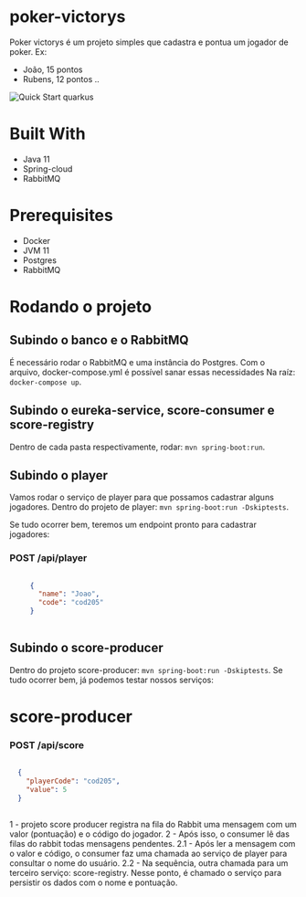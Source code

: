 # poker-victorys

Poker victorys é um projeto simples que cadastra e pontua um jogador de poker.
Ex:
- João, 15 pontos
- Rubens, 12 pontos ..

![Quick Start quarkus](https://i.ibb.co/Pj5kjsr/draw-5.png)

# Built With
- Java 11
- Spring-cloud 
- RabbitMQ

# Prerequisites
 - Docker
 - JVM 11 
 - Postgres
 - RabbitMQ
 
# Rodando o projeto
## Subindo o banco e o RabbitMQ
É necessário rodar o RabbitMQ e uma instância do Postgres. Com o arquivo, docker-compose.yml é possível sanar essas necessidades
Na raíz:
`docker-compose up`.

## Subindo o eureka-service, score-consumer e score-registry
Dentro de cada pasta respectivamente, rodar:
`mvn spring-boot:run`.

## Subindo o player
Vamos rodar o serviço de player para que possamos cadastrar alguns jogadores.
Dentro do projeto de player:
`mvn spring-boot:run -Dskiptests`.

Se tudo ocorrer bem, teremos um endpoint pronto para cadastrar jogadores:
### POST /api/player
```json 
    
     {
       "name": "Joao",
       "code": "cod205"
     }
 
```

## Subindo o score-producer
Dentro do projeto score-producer:
`mvn spring-boot:run -Dskiptests`.
Se tudo ocorrer bem, já podemos testar nossos serviços:

# score-producer
### POST /api/score
```json 
    
  {
	"playerCode": "cod205",
	"value": 5
  }
 
```

1 -  projeto score producer registra na fila do Rabbit uma mensagem com um valor (pontuação) e o código do jogador.
2 -  Após isso, o consumer lê das filas do rabbit todas mensagens pendentes. 
  2.1 - Após ler a mensagem com o valor e código, o consumer faz uma chamada ao serviço de player para consultar o nome do usuário.
  2.2 - Na sequência, outra chamada para um terceiro serviço: score-registry. Nesse ponto, é chamado o serviço para persistir os dados com o nome e pontuação.
